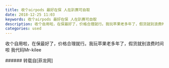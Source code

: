 ```yaml
---
title: 收个airpods 最好在保 人在趴赛可自取
date: 2018-12-25 11:03
keywords: 收个airpods 最好在保 人在趴赛可自取
description: 收个自用啦，在保最好了，价格合理就行。我玩苹果老多年了，假货就别浪费时间啦 我代码Mr-kilee  
categories: used
---
```

<td class="t_f" id="postmessage_2553061">

收个自用啦，在保最好了，价格合理就行。我玩苹果老多年了，假货就别浪费时间啦<img alt="" border="0" class="zoom" data-cf-modified-16340c276209743ecb398161-="" file="http://www.flw.ph//mobcent//app/data/phiz/default/11.png" id="aimg_u3gCC" lazyloadthumb="1" onclick="" onmouseover="" src="http://www.flw.ph//mobcent//app/data/phiz/default/11.png"/> 我代码Mr-kilee  <br/>
</td>
###### 转载自[菲龙网]